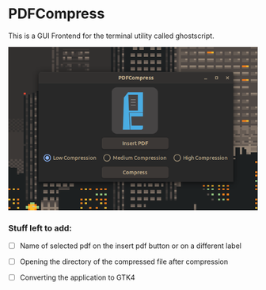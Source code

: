 # PDFCompress

This is a GUI Frontend for the terminal utility called ghostscript. 

![image](image.png)

### Stuff left to add:

- [ ] Name of selected pdf on the insert pdf button or on a different label

- [ ] Opening the directory of the compressed file after compression

- [ ] Converting the application to GTK4
